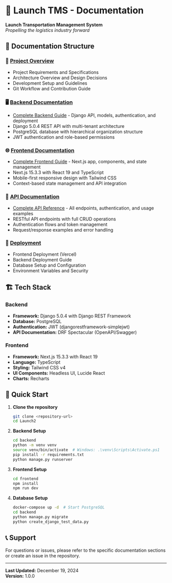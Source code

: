 # 🚀 Launch TMS - Documentation

**Launch Transportation Management System**  
*Propelling the logistics industry forward*

## 📁 Documentation Structure

### 🎯 [Project Overview](./project/)
- Project Requirements and Specifications
- Architecture Overview and Design Decisions
- Development Setup and Guidelines
- Git Workflow and Contribution Guide

### 🖥️ [Backend Documentation](./backend/)
- [Complete Backend Guide](./backend/README.md) - Django API, models, authentication, and deployment
- Django 5.0.4 REST API with multi-tenant architecture
- PostgreSQL database with hierarchical organization structure
- JWT authentication and role-based permissions

### 🌐 [Frontend Documentation](./frontend/)
- [Complete Frontend Guide](./frontend/README.md) - Next.js app, components, and state management
- Next.js 15.3.3 with React 19 and TypeScript
- Mobile-first responsive design with Tailwind CSS
- Context-based state management and API integration

### 🔌 [API Documentation](./api.md)
- [Complete API Reference](./api.md) - All endpoints, authentication, and usage examples
- RESTful API endpoints with full CRUD operations
- Authentication flows and token management
- Request/response examples and error handling

### 🚀 [Deployment](./deployment/)
- Frontend Deployment (Vercel)
- Backend Deployment Guide
- Database Setup and Configuration
- Environment Variables and Security

## 🏗️ Tech Stack

### Backend
- **Framework:** Django 5.0.4 with Django REST Framework
- **Database:** PostgreSQL
- **Authentication:** JWT (djangorestframework-simplejwt)
- **API Documentation:** DRF Spectacular (OpenAPI/Swagger)

### Frontend
- **Framework:** Next.js 15.3.3 with React 19
- **Language:** TypeScript
- **Styling:** Tailwind CSS v4
- **UI Components:** Headless UI, Lucide React
- **Charts:** Recharts

## 🚀 Quick Start

1. **Clone the repository**
   ```bash
   git clone <repository-url>
   cd Launch2
   ```

2. **Backend Setup**
   ```bash
   cd backend
   python -m venv venv
   source venv/bin/activate  # Windows: .\venv\Scripts\Activate.ps1
   pip install -r requirements.txt
   python manage.py runserver
   ```

3. **Frontend Setup**
   ```bash
   cd frontend
   npm install
   npm run dev
   ```

4. **Database Setup**
   ```bash
   docker-compose up -d  # Start PostgreSQL
   cd backend
   python manage.py migrate
   python create_django_test_data.py
   ```

## 📞 Support

For questions or issues, please refer to the specific documentation sections or create an issue in the repository.

---

**Last Updated:** December 19, 2024  
**Version:** 1.0.0
